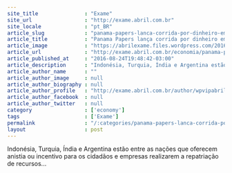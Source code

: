```yaml
---
site_title               : "Exame"
site_url                 : "http://exame.abril.com.br"
site_locale              : "pt_BR"
article_slug             : "panama-papers-lanca-corrida-por-dinheiro-em-paraisos-fiscais"
article_title            : "Panama Papers lança corrida por dinheiro em paraísos fiscais"
article_image            : "https://abrilexame.files.wordpress.com/2016/09/size_960_16_9_panama-papers.jpg?quality=70&strip=all&w=960"
article_url              : "http://exame.abril.com.br/economia/panama-papers-lanca-corrida-por-dinheiro-em-paraisos-fiscais/"
article_published_at     : "2016-08-24T19:48:42-03:00"
article_description      : "Indonésia, Turquia, Índia e Argentina estão entre as nações que oferecem anistia ou incentivo para os cidadãos e empresas realizarem a repatriação de recursos..."
article_author_name      : ""
article_author_image     : null
article_author_biography : null
article_author_profile   : "http://exame.abril.com.br/author/wpvipabril/"
article_author_facebook  : null
article_author_twitter   : null
category                 : ['economy']
tags                     : ['Exame']
permalink                : "/:categories/panama-papers-lanca-corrida-por-dinheiro-em-paraisos-fiscais/"
layout                   : post
---
```


Indonésia, Turquia, Índia e Argentina estão entre as nações que oferecem anistia ou incentivo para os cidadãos e empresas realizarem a repatriação de recursos...

